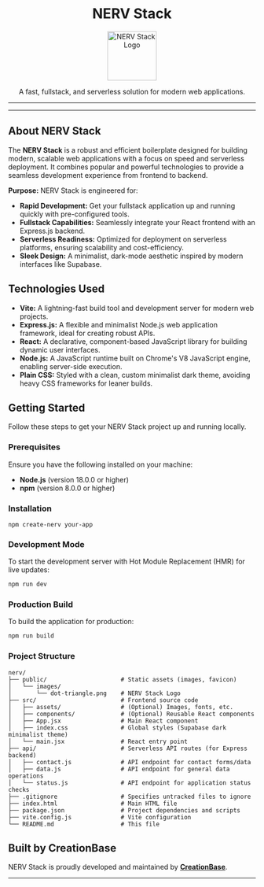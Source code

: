 <h1 align="center"> NERV Stack </h1>

<p align="center">
  <img src="https://github.com/user-attachments/assets/9464965d-6a68-48f6-88db-4448157a2d2e" alt="NERV Stack Logo" width="100px" />
</p>

<p align="center">
  A fast, fullstack, and serverless solution for modern web applications.
</p>

---

---

## About NERV Stack

The **NERV Stack** is a robust and efficient boilerplate designed for building modern, scalable web applications with a focus on speed and serverless deployment. It combines popular and powerful technologies to provide a seamless development experience from frontend to backend.

**Purpose:**
NERV Stack is engineered for:
* **Rapid Development:** Get your fullstack application up and running quickly with pre-configured tools.
* **Fullstack Capabilities:** Seamlessly integrate your React frontend with an Express.js backend.
* **Serverless Readiness:** Optimized for deployment on serverless platforms, ensuring scalability and cost-efficiency.
* **Sleek Design:** A minimalist, dark-mode aesthetic inspired by modern interfaces like Supabase.

## Technologies Used

* **Vite:** A lightning-fast build tool and development server for modern web projects.
* **Express.js:** A flexible and minimalist Node.js web application framework, ideal for creating robust APIs.
* **React:** A declarative, component-based JavaScript library for building dynamic user interfaces.
* **Node.js:** A JavaScript runtime built on Chrome's V8 JavaScript engine, enabling server-side execution.
* **Plain CSS:** Styled with a clean, custom minimalist dark theme, avoiding heavy CSS frameworks for leaner builds.

## Getting Started

Follow these steps to get your NERV Stack project up and running locally.

### Prerequisites

Ensure you have the following installed on your machine:

* **Node.js** (version 18.0.0 or higher)
* **npm** (version 8.0.0 or higher)

### Installation
```
npm create-nerv your-app
```

### Development Mode

To start the development server with Hot Module Replacement (HMR) for live updates:

```bash
npm run dev
```
### Production Build
To build the application for production:
```bash
npm run build
```


### Project Structure
```
nerv/
├── public/                     # Static assets (images, favicon)
│   └── images/
│       └── dot-triangle.png    # NERV Stack Logo
├── src/                        # Frontend source code
│   ├── assets/                 # (Optional) Images, fonts, etc.
│   ├── components/             # (Optional) Reusable React components
│   ├── App.jsx                 # Main React component
│   ├── index.css               # Global styles (Supabase dark minimalist theme)
│   └── main.jsx                # React entry point
├── api/                        # Serverless API routes (for Express backend)
│   ├── contact.js              # API endpoint for contact forms/data
│   ├── data.js                 # API endpoint for general data operations
│   └── status.js               # API endpoint for application status checks
├── .gitignore                  # Specifies untracked files to ignore
├── index.html                  # Main HTML file
├── package.json                # Project dependencies and scripts
├── vite.config.js              # Vite configuration
└── README.md                   # This file
```

## Built by CreationBase

NERV Stack is proudly developed and maintained by **[CreationBase](https://creationbase.io)**.

---